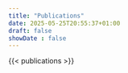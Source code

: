 ```yaml
---
title: "Publications"
date: 2025-05-25T20:55:37+01:00
draft: false
showDate : false
---
```


{{< publications >}}
